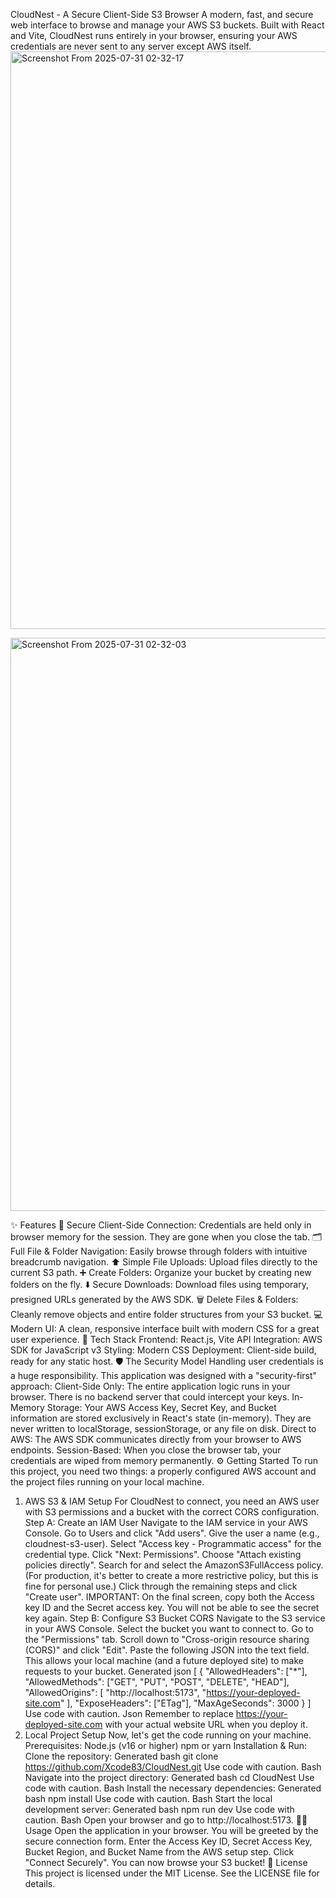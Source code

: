 CloudNest - A Secure Client-Side S3 Browser
A modern, fast, and secure web interface to browse and manage your AWS S3 buckets. Built with React and Vite, CloudNest runs entirely in your browser, ensuring your AWS credentials are never sent to any server except AWS itself.
<img width="1920" height="924" alt="Screenshot From 2025-07-31 02-32-17" src="https://github.com/user-attachments/assets/7d9a48d9-2633-4b40-9f0c-762769c709e0" />


<img width="1920" height="917" alt="Screenshot From 2025-07-31 02-32-03" src="https://github.com/user-attachments/assets/3a6cd185-17ce-4e3a-922a-206ac00f0078" />

✨ Features
🔐 Secure Client-Side Connection: Credentials are held only in browser memory for the session. They are gone when you close the tab.
🗂️ Full File & Folder Navigation: Easily browse through folders with intuitive breadcrumb navigation.
⬆️ Simple File Uploads: Upload files directly to the current S3 path.
➕ Create Folders: Organize your bucket by creating new folders on the fly.
⬇️ Secure Downloads: Download files using temporary, presigned URLs generated by the AWS SDK.
🗑️ Delete Files & Folders: Cleanly remove objects and entire folder structures from your S3 bucket.
💻 Modern UI: A clean, responsive interface built with modern CSS for a great user experience.
🚀 Tech Stack
Frontend: React.js, Vite
API Integration: AWS SDK for JavaScript v3
Styling: Modern CSS
Deployment: Client-side build, ready for any static host.
🛡️ The Security Model
Handling user credentials is a huge responsibility. This application was designed with a "security-first" approach:
Client-Side Only: The entire application logic runs in your browser. There is no backend server that could intercept your keys.
In-Memory Storage: Your AWS Access Key, Secret Key, and Bucket information are stored exclusively in React's state (in-memory). They are never written to localStorage, sessionStorage, or any file on disk.
Direct to AWS: The AWS SDK communicates directly from your browser to AWS endpoints.
Session-Based: When you close the browser tab, your credentials are wiped from memory permanently.
⚙️ Getting Started
To run this project, you need two things: a properly configured AWS account and the project files running on your local machine.
1. AWS S3 & IAM Setup
For CloudNest to connect, you need an AWS user with S3 permissions and a bucket with the correct CORS configuration.
Step A: Create an IAM User
Navigate to the IAM service in your AWS Console.
Go to Users and click "Add users".
Give the user a name (e.g., cloudnest-s3-user).
Select "Access key - Programmatic access" for the credential type.
Click "Next: Permissions".
Choose "Attach existing policies directly".
Search for and select the AmazonS3FullAccess policy. (For production, it's better to create a more restrictive policy, but this is fine for personal use.)
Click through the remaining steps and click "Create user".
IMPORTANT: On the final screen, copy both the Access key ID and the Secret access key. You will not be able to see the secret key again.
Step B: Configure S3 Bucket CORS
Navigate to the S3 service in your AWS Console.
Select the bucket you want to connect to.
Go to the "Permissions" tab.
Scroll down to "Cross-origin resource sharing (CORS)" and click "Edit".
Paste the following JSON into the text field. This allows your local machine (and a future deployed site) to make requests to your bucket.
Generated json
[
  {
    "AllowedHeaders": ["*"],
    "AllowedMethods": ["GET", "PUT", "POST", "DELETE", "HEAD"],
    "AllowedOrigins": [
        "http://localhost:5173",
        "https://your-deployed-site.com"
    ],
    "ExposeHeaders": ["ETag"],
    "MaxAgeSeconds": 3000
  }
]
Use code with caution.
Json
Remember to replace https://your-deployed-site.com with your actual website URL when you deploy it.
2. Local Project Setup
Now, let's get the code running on your machine.
Prerequisites:
Node.js (v16 or higher)
npm or yarn
Installation & Run:
Clone the repository:
Generated bash
git clone https://github.com/Xcode83/CloudNest.git
Use code with caution.
Bash
Navigate into the project directory:
Generated bash
cd CloudNest
Use code with caution.
Bash
Install the necessary dependencies:
Generated bash
npm install
Use code with caution.
Bash
Start the local development server:
Generated bash
npm run dev
Use code with caution.
Bash
Open your browser and go to http://localhost:5173.
🧑‍💻 Usage
Open the application in your browser.
You will be greeted by the secure connection form.
Enter the Access Key ID, Secret Access Key, Bucket Region, and Bucket Name from the AWS setup step.
Click "Connect Securely".
You can now browse your S3 bucket!
📜 License
This project is licensed under the MIT License. See the LICENSE file for details.
